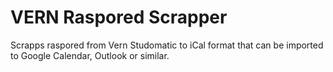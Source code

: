 VERN Raspored Scrapper
=====================

Scrapps raspored from Vern Studomatic to iCal format that can be imported to
Google Calendar, Outlook  or similar.

